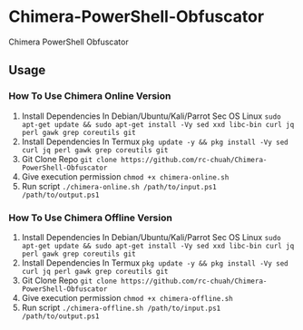 # Chimera-PowerShell-Obfuscator
Chimera PowerShell Obfuscator

## Usage
### How To Use Chimera Online Version
1. Install Dependencies In Debian/Ubuntu/Kali/Parrot Sec OS Linux `sudo apt-get update && sudo apt-get install -Vy sed xxd libc-bin curl jq perl gawk grep coreutils git`
2. Install Dependencies In Termux `pkg update -y && pkg install -Vy sed curl jq perl gawk grep coreutils git`
3. Git Clone Repo `git clone https://github.com/rc-chuah/Chimera-PowerShell-Obfuscator`
4. Give execution permission `chmod +x chimera-online.sh`
5. Run script `./chimera-online.sh /path/to/input.ps1 /path/to/output.ps1`
### How To Use Chimera Offline Version
1. Install Dependencies In Debian/Ubuntu/Kali/Parrot Sec OS Linux `sudo apt-get update && sudo apt-get install -Vy sed xxd libc-bin curl jq perl gawk grep coreutils git`
2. Install Dependencies In Termux `pkg update -y && pkg install -Vy sed curl jq perl gawk grep coreutils git`
3. Git Clone Repo `git clone https://github.com/rc-chuah/Chimera-PowerShell-Obfuscator`
4. Give execution permission `chmod +x chimera-offline.sh`
5. Run script `./chimera-offline.sh /path/to/input.ps1 /path/to/output.ps1`

